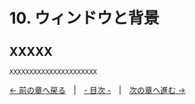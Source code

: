 ﻿# 10. ウィンドウと背景

## XXXXX

```cpp
XXXXXXXXXXXXXXXXXXXXXX
```

[← 前の章へ戻る](Midi.md)　|　[- 目次 -](Index.md)　|　[次の章へ進む →](Geometry2D.md)